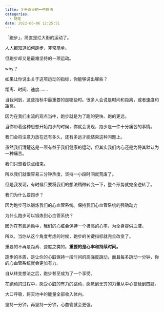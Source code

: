 ```yaml
---
title: 关于跑步的一些想法
categories:
  - 随笔
date: 2022-06-06 12:25:51
---
```

「跑步」，简直是烂大街的运动了。

人人都知道如何跑步，非常简单。

但跑步却又是最难坚持的一项运动。

why？

<!--more-->
如果让你说出关于这项运动的指标，你能够说出哪些？

距离、时间、速度.......

当我问到，这些指标中最重要的是哪些时。很多人会说是时间和距离，或者速度和距离。

因为在我们主流的观点当中，跑步就是为了跑的更快、跑的更远。

当你带着这种思想开始跑步的时候，你就会发现，跑步是一件十分痛苦的事情。

我们会将注意力放在还有多久，还有多远才能结束这种问题上。

虽然我们清楚这是一项有益于我们健康的运动，但其实我们内心还是为将其默认为一种痛苦。

我们只想着快点结束。

所以我们就很容易三分钟热度，坚持一小段时间就荒废了。

但是我发现，有时候只要将我们的想法稍微转变一下，整个形势就完全逆转了。

我们为什么要跑步？

因为跑步可以锻炼我们的心血管系统。保持我们心血管系统的强劲动力

为什么跑步可以锻炼到心血管系统？

因为在有氧运动中，我们的心脏会保持一个极高的心率，为全身提供血液。

所以，当你从这个角度考虑的时候，跑步的关键指标就完全改变了。

重要的不再是距离、速度之类的。**重要的是心率和持续时间。**

跑步的本质，是让你的心脏保持一段时间的高强度跳动，而且每多跳动一分钟，你的心血管系统就会更加有力。

自从转变想法之后，跑步甚至成为了一个享受。

在跑动的过程中，感受心脏的有力的跳动，感觉到无穷的力量从中心蔓延到四肢。

大口呼吸，将天地中的能量全部收入体内。

坚持一分钟，再坚持一分钟，心血管就会更强。